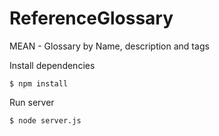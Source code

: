 # ReferenceGlossary
MEAN - Glossary by Name, description and tags

Install dependencies
```
$ npm install
```

Run server
```
$ node server.js
```
